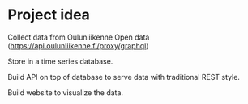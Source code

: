# Project idea
Collect data from Oulunliikenne Open data (https://api.oulunliikenne.fi/proxy/graphql)

Store in a time series database.

Build API on top of database to serve data with traditional REST style.

Build website to visualize the data.
